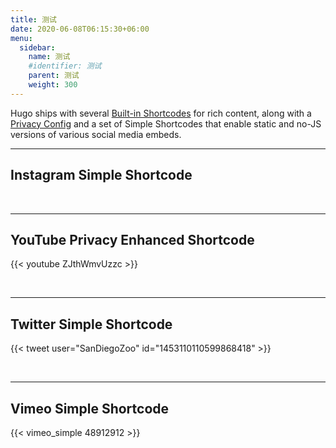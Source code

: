 ```yaml
---
title: 测试
date: 2020-06-08T06:15:30+06:00
menu:
  sidebar:
    name: 测试
    #identifier: 测试
    parent: 测试
    weight: 300
---
```


Hugo ships with several [Built-in Shortcodes](https://gohugo.io/content-management/shortcodes/#use-hugo-s-built-in-shortcodes) for rich content, along with a [Privacy Config](https://gohugo.io/about/hugo-and-gdpr/) and a set of Simple Shortcodes that enable static and no-JS versions of various social media embeds.
<!--more-->
---

## Instagram Simple Shortcode
<!-- ref: https://github.com/gohugoio/hugo/issues/7879 -->

<br>

---

## YouTube Privacy Enhanced Shortcode

{{< youtube ZJthWmvUzzc >}}

<br>

---

## Twitter Simple Shortcode

{{< tweet user="SanDiegoZoo" id="1453110110599868418" >}}

<br>

---

## Vimeo Simple Shortcode

{{< vimeo_simple 48912912 >}}